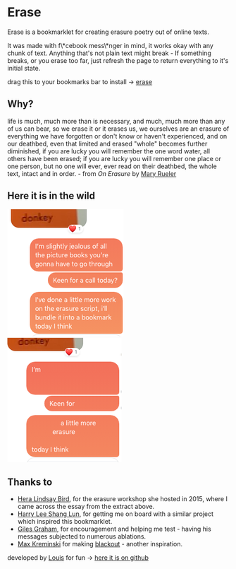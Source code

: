 <h1 class="erase-me">Erase</h1>

<p class="erase-me">Erase is a bookmarklet for creating erasure poetry out of online texts.</p>

<p id="erase-me-baby">It was made with f\*cebook mess\*nger in mind, it works okay with any chunk of text.
Anything that's not plain text might break - If something breaks, or you erase too far, just refresh the page to return everything to it's initial state.</p>

<p>
  <span class="erase-me">drag this to your bookmarks bar to install →</span>
  <a class="bookmarklet" href="javascript:(function()%7Bif(!document.body.classList.contains(%22eraser-initiated%22))%20%7Bif(!document.querySelector('%23erase-style'))%7Bvar%20styles%20%3D%20%60.ready-for-poetry%20.erase-able%3Ahover%20%7Bcolor%3A%20tomato%3Bopacity%3A%200%3Bcursor%3A%20pointer%3B%7D.preparing-poetry%20%7Bcursor%3A%20pointer%20!important%3B%7D.highlighted%20%7Bbox-shadow%3A%200px%200px%201px%201px%20black%20!important%3B%7D%60%3Bvar%20styleSheet%20%3D%20document.createElement(%22style%22)%3BstyleSheet.type%20%3D%20%22text%2Fcss%22%3BstyleSheet.innerText%20%3D%20styles%3BstyleSheet.id%20%3D%20%22erase-style%22%3Bdocument.head.appendChild(styleSheet)%3B%7Dvar%20init%20%3D%20(el)%20%3D%3E%20%7Bel.innerHTML%20%3D%20el.innerText.split(%22%22).map(w%20%3D%3E%20%7Breturn%20%60%3Cspan%20class%3D%22erase-able%22%3E%24%7Bw%7D%3C%2Fspan%3E%60%7D).join(%22%22)%3Bel.classList.add('ready-for-poetry')%3Bel.classList.remove('highlighted')%3Bel.style.transition%20%3D%20%22background%20.3s%20ease-in-out%22%3Bel.style.background%20%3D%20%22silver%22%3Bel.style.userSelect%20%3D%20%22none%22%3Bel.addEventListener(%22click%22%2C%20erase)%3Bel.addEventListener(%22mousedown%22%2C%20erase)%3Bel.addEventListener(%22mouseover%22%2C%20erase)%3Bdocument.body.classList.remove(%22preparing-poetry%22)%3Bdocument.removeEventListener('click'%2C%20init)%3Bwindow.setTimeout(function()%7Bel.style.background%20%3D%20%22%22%3B%7D%2C%20300)%3B%7D%3Bvar%20erase%20%3D%20(e)%20%3D%3E%20%7Bvar%20eventRight%20%3D%20e.type%20%3D%3D%20%22mouseover%22%20%26%26%20window.mouseDown%20%3F%20true%3A%20e.type%20%3D%3D%20%22click%22%20%3F%20true%3A%20e.type%20%3D%3D%20%22mousedown%22%20%3F%20true%3A%20false%3Bif(eventRight%20%26%26%20e.target.classList.contains('erase-able'))%7Be.target.style.opacity%20%3D%200%3B%7D%7D%3Bvar%20mouseDown%20%3D%20(e)%20%3D%3E%20%7Bwindow.mouseDown%20%3D%20true%3B%7D%3Bvar%20mouseUp%20%3D%20(e)%20%3D%3E%20%7Bwindow.mouseDown%20%3D%20false%3B%20%7D%3Bfunction%20addHighlight(target)%20%7Bif(document.body.classList.contains(%22preparing-poetry%22))%7Btarget.classList.add('highlighted')%7D%3B%7Dfunction%20removeHighlight(target)%20%7Bif(document.body.classList.contains(%22preparing-poetry%22))%7Btarget.classList.remove('highlighted')%7D%3B%7Ddocument.addEventListener('mouseover'%2Cfunction(e)%20%7BaddHighlight(e.target)%3B%7D)%3Bdocument.addEventListener('mouseout'%2Cfunction(e)%20%7BremoveHighlight(e.target)%3B%7D)%3Bdocument.addEventListener('click'%2C%20function(e)%7Bif(document.body.classList.contains(%22preparing-poetry%22))%7Be.preventDefault()%3Be.stopPropagation()%3Binit(e.target)%3B%7D%7D)%3Bdocument.addEventListener('mousedown'%2C%20mouseDown)%3Bdocument.addEventListener('mouseup'%2C%20mouseUp)%3Bdocument.body.classList.add(%22preparing-poetry%22)%3B%7D%7D)()">
    erase
  </a>
</p>
<h2 class="erase-me">Why?</h2>
<quote>
  <span class="erase-me">life is much, much more than is necessary, and much, much more than any of us can bear, so we erase it or it erases us,
  we ourselves are an erasure of everything we have forgotten or don't know or haven't experienced, and on our deathbed,
  even that limited and erased "whole" becomes further diminished, if you are lucky you will remember the one word water, all others
  have been erased; if you are lucky you will remember one place or one person, but no one will ever, ever read on their deathbed,
  the whole text, intact and in order.</span> - from <em>On Erasure</em> by <a href="http://www.maryruefle.com/">Mary Rueler</a>
</quote>
<h2 class="erase-me">Here it is in the wild</h2>
<p>
  <img src="message_before.png" alt="">
  <img src="message_after.png" alt="">
</p>

<h2 class="erase-me">Thanks to</h2>
<ul class="list pl0">
  <li><a class="link" href="https://www.heralindsaybird.com">Hera Lindsay Bird</a>, <span class="erase-me">for the erasure workshop she hosted in 2015, where I came across the essay from the extract above.</span></li>
  <li><a class="link" href="https://hellothisismywebsite.com/">Harry Lee Shang Lun</a>,  <span class="erase-me">for getting me on board with a similar project which inspired this bookmarklet.</span></li>
  <li><a class="link" href="https://gilesgraham.xyz">Giles Graham</a>, <span class="erase-me">for encouragement and helping me test - having his messages subjected to numerous ablations.</span></li>
  <li><a class="link" href="https://mkremins.github.io/">Max Kreminski</a> <span class="erase-me">for making</span> <a href="https://mkremins.github.io/blackout/">blackout</a><span class="erase-me"> - another inspiration.</span></li>
</ul>
<footer>
  <p>developed by <a href="https://yesthisislouis.com">Louis</a> for fun → <a href="https://github.com/Louis-yes/erase">here it is on github</a></p>
</footer>
